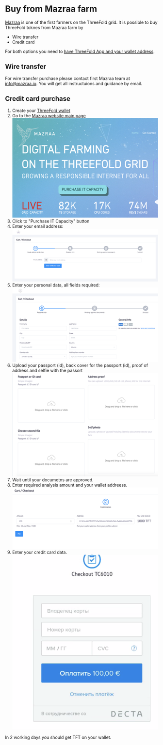 # Buy from Mazraa farm

[Mazraa](https://mazraa.io) is one of the first farmers on the ThreeFold grid. It is possible to buy ThreeFold toknes from Mazraa farm by 
* Wire transfer
* Credit card

For both options you need to [have ThreeFold App and your wallet address](https://threefoldfoundation.github.io/info_tokens/#/threefold_app).

## Wire transfer 

For wire transfer purchase please contact first Mazraa team at info@mazraa.io. 
You will get all instructuions and guidance by email.

## Credit card purchase

1. Create your [ThreeFold wallet](https://threefoldfoundation.github.io/info_tokens/#/threefold_app)
2. Go to the [Mazraa website main page](https://mazraa.io)
![Mazraa-mainpage](../img/mazraa-mainpage.png)
3. Click to "Purchase IT Capacity" button
4. Enter your email address:
![Email address](../img/mazraa-email.png)
5. Enter your personal data, all fields required:
![mazraa-identification](../img/mazraa-identification.png)
6. Upload your passport (id), back cover for the passport (id), proof of address and selfie with the passort
![mazraa-documents](../img/mazraa-documents.png)
7. Wait until your documetns are approved. 
8. Enter required analysis amount and your wallet addreess.
![mazraa-purchase](../img/mazraa-purchase.png)
9. Enter your credit card data.
![credit card](../img/mazraa-credit_card.png)

In 2 working days you should get TFT on your wallet.

